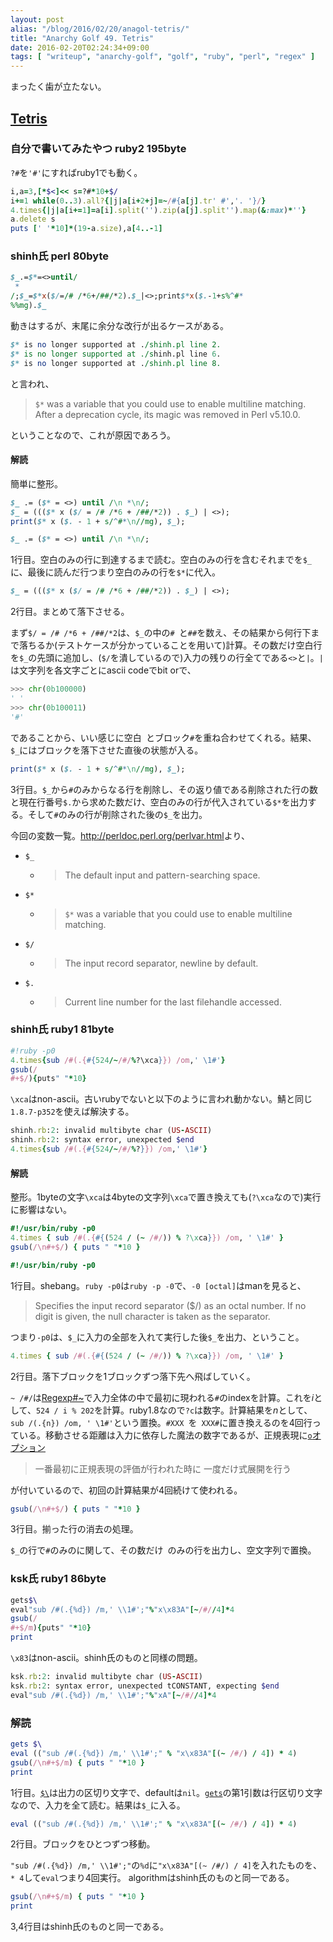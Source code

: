 ```yaml
---
layout: post
alias: "/blog/2016/02/20/anagol-tetris/"
title: "Anarchy Golf 49. Tetris"
date: 2016-02-20T02:24:34+09:00
tags: [ "writeup", "anarchy-golf", "golf", "ruby", "perl", "regex" ]
---
```


<!-- {% raw %} -->

まったく歯が立たない。

## [Tetris](http://golf.shinh.org/p.rb?Tetris)

### 自分で書いてみたやつ ruby2 195byte

`?#`を`'#'`にすればruby1でも動く。

``` ruby
i,a=3,[*$<]<< s=?#*10+$/
i+=1 while(0..3).all?{|j|a[i+2+j]=~/#{a[j].tr' #','. '}/}
4.times{|j|a[i+=1]=a[i].split('').zip(a[j].split'').map(&:max)*''}
a.delete s
puts [' '*10]*(19-a.size),a[4..-1]
```

### shinh氏 perl 80byte

``` perl
$_.=$*=<>until/
 *
/;$_=$*x($/=/# /*6+/##/*2).$_|<>;print$*x($.-1+s%^#*
%%mg).$_
```

動きはするが、末尾に余分な改行が出るケースがある。

``` perl
$* is no longer supported at ./shinh.pl line 2.
$* is no longer supported at ./shinh.pl line 6.
$* is no longer supported at ./shinh.pl line 8.
```

と言われ、

>   `$*` was a variable that you could use to enable multiline matching. After a deprecation cycle, its magic was removed in Perl v5.10.0.

ということなので、これが原因であろう。

#### 解読

簡単に整形。

``` perl
$_ .= ($* = <>) until /\n *\n/;
$_ = ((($* x ($/ = /# /*6 + /##/*2)) . $_) | <>);
print($* x ($. - 1 + s/^#*\n//mg), $_);
```

``` perl
$_ .= ($* = <>) until /\n *\n/;
```

1行目。空白のみの行に到達するまで読む。空白のみの行を含むそれまでを`$_`に、最後に読んだ行つまり空白のみの行を`$*`に代入。

``` perl
$_ = ((($* x ($/ = /# /*6 + /##/*2)) . $_) | <>);
```

2行目。まとめて落下させる。

まず`$/ = /# /*6 + /##/*2`は、`$_`の中の`# `と`##`を数え、その結果から何行下まで落ちるか(テストケースが分かっていることを用いて)計算。その数だけ空白行を`$_`の先頭に追加し、(`$/`を潰しているので)入力の残りの行全てである`<>`と`|`。`|`は文字列を各文字ごとにascii codeでbit orで、

``` python
>>> chr(0b100000)
' '
>>> chr(0b100011)
'#'
```

であることから、いい感じに空白` `とブロック`#`を重ね合わせてくれる。結果、`$_`にはブロックを落下させた直後の状態が入る。

``` perl
print($* x ($. - 1 + s/^#*\n//mg), $_);
```

3行目。`$_`から`#`のみからなる行を削除し、その返り値である削除された行の数と現在行番号`$.`から求めた数だけ、空白のみの行が代入されている`$*`を出力する。そして`#`のみの行が削除された後の`$_`を出力。

今回の変数一覧。<http://perldoc.perl.org/perlvar.html>より、

-   `$_`
    -   >   The default input and pattern-searching space.
-   `$*`
    -   >   `$*` was a variable that you could use to enable multiline matching.
-   `$/`
    -   >   The input record separator, newline by default.
-   `$.`
    -   >   Current line number for the last filehandle accessed.

### shinh氏 ruby1 81byte

``` ruby
#!ruby -p0
4.times{sub /#(.{#{524/~/#/%?\xca}}) /om,' \1#'}
gsub(/
#+$/){puts" "*10}
```

`\xca`はnon-ascii。古いrubyでないと以下のように言われ動かない。鯖と同じ`1.8.7-p352`を使えば解決する。

``` ruby
shinh.rb:2: invalid multibyte char (US-ASCII)
shinh.rb:2: syntax error, unexpected $end
4.times{sub /#(.{#{524/~/#/%?}}) /om,' \1#'}
```

#### 解読

整形。1byteの文字`\xca`は4byteの文字列`\xca`で置き換えても(`?\xca`なので)実行に影響はない。

``` ruby
#!/usr/bin/ruby -p0
4.times { sub /#(.{#{(524 / (~ /#/)) % ?\xca}}) /om, ' \1#' }
gsub(/\n#+$/) { puts " "*10 }
```

``` ruby
#!/usr/bin/ruby -p0
```

1行目。shebang。`ruby -p0`は`ruby -p -0`で、`-0 [octal]`はmanを見ると、

>   Specifies the input record separator ($/) as an octal number. If no digit is given, the null character is taken as the separator.

つまり`-p0`は、`$_`に入力の全部を入れて実行した後`$_`を出力、ということ。

``` ruby
4.times { sub /#(.{#{(524 / (~ /#/)) % ?\xca}}) /om, ' \1#' }
```

2行目。落下ブロックを1ブロックずつ落下先へ飛ばしていく。

`~ /#/`は[Regexp#~](http://docs.ruby-lang.org/ja/2.2.0/method/Regexp/i/=7e.html)で入力全体の中で最初に現われる`#`のindexを計算。これを$i$として、`524 / i % 202`を計算。ruby1.8なので`?c`は数字。計算結果を$n$として、`sub /(.{n}) /om, ' \1#'`という置換。`#XXX `を` XXX#`に置き換えるのを4回行っている。移動させる距離は入力に依存した魔法の数字であるが、正規表現に[`o`オプション](http://docs.ruby-lang.org/ja/2.2.0/doc/spec=2fliteral.html#regexp)

>   一番最初に正規表現の評価が行われた時に 一度だけ式展開を行う

が付いているので、初回の計算結果が4回続けて使われる。

``` ruby
gsub(/\n#+$/) { puts " "*10 }
```

3行目。揃った行の消去の処理。

`$_`の行で`#`のみのに関して、その数だけ` `のみの行を出力し、空文字列で置換。

### ksk氏 ruby1 86byte

``` ruby
gets$\
eval"sub /#(.{%d}) /m,' \\1#';"%"x\x83A"[~/#//4]*4
gsub(/
#+$/m){puts" "*10}
print
```

`\x83`はnon-ascii。shinh氏のものと同様の問題。

``` ruby
ksk.rb:2: invalid multibyte char (US-ASCII)
ksk.rb:2: syntax error, unexpected tCONSTANT, expecting $end
eval"sub /#(.{%d}) /m,' \\1#';"%"xA"[~/#//4]*4
```

### 解読

``` ruby
gets $\
eval (("sub /#(.{%d}) /m,' \\1#';" % "x\x83A"[(~ /#/) / 4]) * 4)
gsub(/\n#+$/m) { puts " "*10 }
print
```


1行目。[`$\`](http://docs.ruby-lang.org/ja/2.2.0/method/Kernel/v/=5c.html)は出力の区切り文字で、defaultは`nil`。[`gets`](http://docs.ruby-lang.org/ja/2.2.0/method/Kernel/m/gets.html)の第1引数は行区切り文字なので、入力を全て読む。結果は`$_`に入る。

``` ruby
eval (("sub /#(.{%d}) /m,' \\1#';" % "x\x83A"[(~ /#/) / 4]) * 4)
```

2行目。ブロックをひとつずつ移動。

`"sub /#(.{%d}) /m,' \\1#';"`の`%d`に`"x\x83A"[(~ /#/) / 4]`を入れたものを、`* 4`して`eval`つまり$4$回実行。
algorithmはshinh氏のものと同一である。

``` ruby
gsub(/\n#+$/m) { puts " "*10 }
print
```

3,4行目はshinh氏のものと同一である。

<!-- {% endraw %} -->
